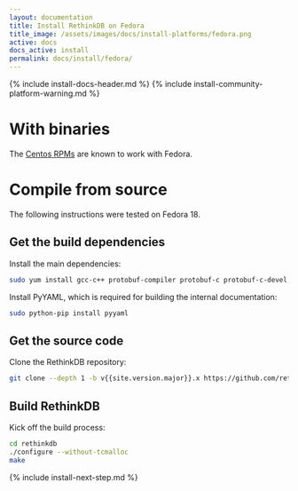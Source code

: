 ```yaml
---
layout: documentation
title: Install RethinkDB on Fedora
title_image: /assets/images/docs/install-platforms/fedora.png
active: docs
docs_active: install
permalink: docs/install/fedora/
---
```

{% include install-docs-header.md %}
{% include install-community-platform-warning.md %}

# With binaries #

The <a href="/docs/install/centos/">Centos RPMs</a> are known to work with
Fedora.

# Compile from source #

The following instructions were tested on Fedora 18.

## Get the build dependencies ##
Install the main dependencies:

```bash
sudo yum install gcc-c++ protobuf-compiler protobuf-c protobuf-c-devel protobuf-devel boost-devel openssl-devel v8-devel gperftools-devel nodejs npm curl ctags-etags m4 protobuf-static boost-static git-core python-pip
```

Install PyYAML, which is required for building the internal documentation:

```bash
sudo python-pip install pyyaml
```

## Get the source code ##
Clone the RethinkDB repository:

```bash
git clone --depth 1 -b v{{site.version.major}}.x https://github.com/rethinkdb/rethinkdb.git
```

## Build RethinkDB ##

Kick off the build process:

```bash
cd rethinkdb
./configure --without-tcmalloc
make
```

{% include install-next-step.md %}
